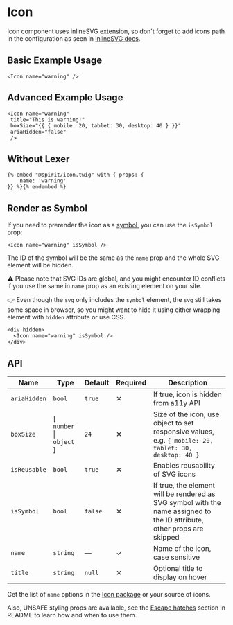 # Icon

Icon component uses inlineSVG extension, so don't forget to add icons path in the configuration
as seen in [inlineSVG docs][inlinesvg-docs].

## Basic Example Usage

```twig
<Icon name="warning" />
```

## Advanced Example Usage

```twig
<Icon name="warning"
 title="This is warning!"
 boxSize="{{ { mobile: 20, tablet: 30, desktop: 40 } }}"
 ariaHidden="false"
 />
```

## Without Lexer

```twig
{% embed "@spirit/icon.twig" with { props: {
    name: 'warning'
}} %}{% endembed %}
```

## Render as Symbol

If you need to prerender the icon as a [symbol][mdn-symbol], you can use the `isSymbol` prop:

```twig
<Icon name="warning" isSymbol />
```

The ID of the symbol will be the same as the `name` prop and the whole SVG element will be hidden.

⚠️ Please note that SVG IDs are global, and you might encounter ID conflicts if you use the same in
`name` prop as an existing element on your site.

👉 Even though the `svg` only includes the `symbol` element, the `svg` still takes some space in browser,
so you might want to hide it using either wrapping element with `hidden` attribute or use CSS.

```twig
<div hidden>
  <Icon name="warning" isSymbol />
</div>
```

## API

| Name         | Type                      | Default | Required | Description                                                                                                             |
| ------------ | ------------------------- | ------- | -------- | ----------------------------------------------------------------------------------------------------------------------- |
| `ariaHidden` | `bool`                    | `true`  | ✕        | If true, icon is hidden from a11y API                                                                                   |
| `boxSize`    | \[ `number` \| `object` ] | `24`    | ✕        | Size of the icon, use object to set responsive values, e.g. `{ mobile: 20, tablet: 30, desktop: 40 }`                   |
| `isReusable` | `bool`                    | `true`  | ✕        | Enables reusability of SVG icons                                                                                        |
| `isSymbol`   | `bool`                    | `false` | ✕        | If true, the element will be rendered as SVG symbol with the name assigned to the ID attribute, other props are skipped |
| `name`       | `string`                  | —       | ✓        | Name of the icon, case sensitive                                                                                        |
| `title`      | `string`                  | `null`  | ✕        | Optional title to display on hover                                                                                      |

Get the list of `name` options in the [Icon package][icon-package] or your source of icons.

Also, UNSAFE styling props are available, see the [Escape hatches][escape-hatches]
section in README to learn how and when to use them.

[escape-hatches]: https://github.com/lmc-eu/spirit-design-system/tree/main/packages/web-twig/README.md#escape-hatches
[icon-package]: https://github.com/lmc-eu/spirit-design-system/tree/main/packages/icons
[inlinesvg-docs]: https://github.com/lmc-eu/spirit-design-system/tree/main/packages/web-twig/docs/inline-svg.md
[mdn-symbol]: https://developer.mozilla.org/en-US/docs/Web/SVG/Element/symbol
